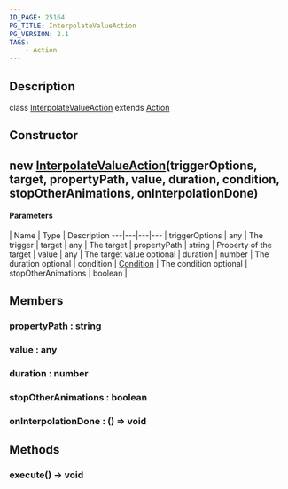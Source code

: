 ```yaml
---
ID_PAGE: 25164
PG_TITLE: InterpolateValueAction
PG_VERSION: 2.1
TAGS:
    - Action
---
```

## Description

class [InterpolateValueAction](/classes/2.3/InterpolateValueAction) extends [Action](/classes/2.3/Action)



## Constructor

##  new [InterpolateValueAction](/classes/2.3/InterpolateValueAction)(triggerOptions, target, propertyPath, value, duration, condition, stopOtherAnimations, onInterpolationDone)



#### Parameters
 | Name | Type | Description
---|---|---|---
 | triggerOptions | any |   The trigger
 | target | any |   The target
 | propertyPath | string |   Property of the target
 | value | any |   The target value
optional | duration | number |   The duration
optional | condition | [Condition](/classes/2.3/Condition) |   The condition
optional | stopOtherAnimations | boolean | 
## Members

### propertyPath : string



### value : any



### duration : number



### stopOtherAnimations : boolean



### onInterpolationDone : () =&gt; void



## Methods

### execute() &rarr; void


